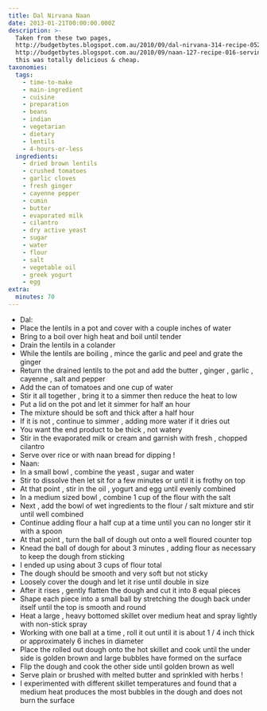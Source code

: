 ```yaml
---
title: Dal Nirvana Naan
date: 2013-01-21T00:00:00.000Z
description: >-
  Taken from these two pages,
  http://budgetbytes.blogspot.com.au/2010/09/dal-nirvana-314-recipe-052.html &
  http://budgetbytes.blogspot.com.au/2010/09/naan-127-recipe-016-serving.html
  this was totally delicious & cheap.
taxonomies:
  tags:
    - time-to-make
    - main-ingredient
    - cuisine
    - preparation
    - beans
    - indian
    - vegetarian
    - dietary
    - lentils
    - 4-hours-or-less
  ingredients:
    - dried brown lentils
    - crushed tomatoes
    - garlic cloves
    - fresh ginger
    - cayenne pepper
    - cumin
    - butter
    - evaporated milk
    - cilantro
    - dry active yeast
    - sugar
    - water
    - flour
    - salt
    - vegetable oil
    - greek yogurt
    - egg
extra:
  minutes: 70
---
```

 - Dal:
 - Place the lentils in a pot and cover with a couple inches of water
 - Bring to a boil over high heat and boil until tender
 - Drain the lentils in a colander
 - While the lentils are boiling , mince the garlic and peel and grate the ginger
 - Return the drained lentils to the pot and add the butter , ginger , garlic , cayenne , salt and pepper
 - Add the can of tomatoes and one cup of water
 - Stir it all together , bring it to a simmer then reduce the heat to low
 - Put a lid on the pot and let it simmer for half an hour
 - The mixture should be soft and thick after a half hour
 - If it is not , continue to simmer , adding more water if it dries out
 - You want the end product to be thick , not watery
 - Stir in the evaporated milk or cream and garnish with fresh , chopped cilantro
 - Serve over rice or with naan bread for dipping !
 - Naan:
 - In a small bowl , combine the yeast , sugar and water
 - Stir to dissolve then let sit for a few minutes or until it is frothy on top
 - At that point , stir in the oil , yogurt and egg until evenly combined
 - In a medium sized bowl , combine 1 cup of the flour with the salt
 - Next , add the bowl of wet ingredients to the flour / salt mixture and stir until well combined
 - Continue adding flour a half cup at a time until you can no longer stir it with a spoon
 - At that point , turn the ball of dough out onto a well floured counter top
 - Knead the ball of dough for about 3 minutes , adding flour as necessary to keep the dough from sticking
 - I ended up using about 3 cups of flour total
 - The dough should be smooth and very soft but not sticky
 - Loosely cover the dough and let it rise until double in size
 - After it rises , gently flatten the dough and cut it into 8 equal pieces
 - Shape each piece into a small ball by stretching the dough back under itself until the top is smooth and round
 - Heat a large , heavy bottomed skillet over medium heat and spray lightly with non-stick spray
 - Working with one ball at a time , roll it out until it is about 1 / 4 inch thick or approximately 6 inches in diameter
 - Place the rolled out dough onto the hot skillet and cook until the under side is golden brown and large bubbles have formed on the surface
 - Flip the dough and cook the other side until golden brown as well
 - Serve plain or brushed with melted butter and sprinkled with herbs !
 - I experimented with different skillet temperatures and found that a medium heat produces the most bubbles in the dough and does not burn the surface
